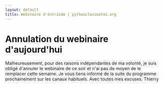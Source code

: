 ```yaml
---
layout: default
title: Webinaire d'entraide | pythonclassmates.org
---
```


# Annulation du webinaire d'aujourd'hui

Malheureusement, pour des raisons indépendantes de ma volonté, je suis obligé d'annuler le webinaire de ce soir et n'ai pas de moyen de le remplacer cette semaine. Je vous tiens informé de la suite du programme prochainement sur les canaux habituels. Avec toutes mes excuses. Thierry
